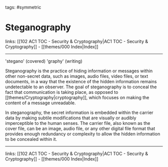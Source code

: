 tags: #symmetric 

# Steganography

links: [[102 AC1 TOC - Security & Cryptography|AC1 TOC - Security & Cryptography]] - [[themes/000 Index|Index]]

---

'stegano' (covered) 'graphy' (writing)

Steganography is the practice of hiding information or messages within other non-secret data, such as images, audio files, video files, or text documents, in a way that the existence of the hidden information remains undetectable to an observer. The goal of steganography is to conceal the fact that communication is taking place, as opposed to [[themes/Cryptography|cryptography]], which focuses on making the content of a message unreadable.

In steganography, the secret information is embedded within the carrier data by making subtile modifications that are visually or audibly imperceptible to the human senses. The carrier file, also known as the cover file, can be an image, audio file, or any other digital file format that provides enough redundancy or complexity to allow the hidden information to be concealed within it.

---
links: [[102 AC1 TOC - Security & Cryptography|AC1 TOC - Security & Cryptography]] - [[themes/000 Index|Index]]